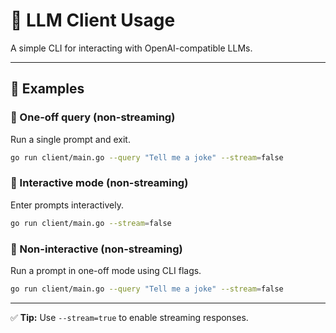 # 🤖 LLM Client Usage

A simple CLI for interacting with OpenAI-compatible LLMs.

---

## 🧪 Examples

### 🔹 One-off query (non-streaming)
Run a single prompt and exit.

```bash
go run client/main.go --query "Tell me a joke" --stream=false
```

### 🔹 Interactive mode (non-streaming)
Enter prompts interactively.

```bash
go run client/main.go --stream=false
```

### 🔹 Non-interactive (non-streaming)
Run a prompt in one-off mode using CLI flags.

```bash
go run client/main.go --query "Tell me a joke" --stream=false
```

---

✅ **Tip:** Use `--stream=true` to enable streaming responses.